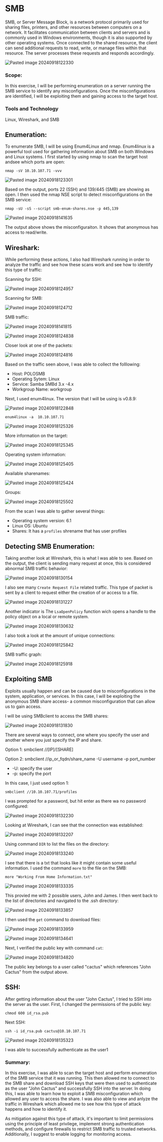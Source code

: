# SMB

SMB, or Server Message Block, is a network protocol primarily used for sharing files, printers, and other resources between computers on a network. It facilitates communication between clients and servers and is commonly used in Windows environments, though it is also supported by other operating systems. Once connected to the shared resource, the client can send additional requests to read, write, or manage files within that resource. The server processes these requests and responds accordingly.

![Pasted image 20240918122330](https://github.com/user-attachments/assets/4e0401ee-d22c-49ca-ac2e-52c4f06f4b89)

### Scope:

In this exercise, I will be performing enumeration on a server running the SMB service to identify any misconfigurations. Once the misconfigurations are identified, I will be exploiting them and gaining access to the target host.  

### Tools and Technology
Linux, Wireshark, and SMB

## Enumeration:

To enumerate SMB, I will be using Enum4Linux and nmap. Enum4linux is a powerful tool used for gathering information about SMB on both Windows and Linux systems. I first started by using nmap to scan the target host andsee which ports are open:

```
nmap -sV 10.10.107.71 -vvv
```

![Pasted image 20240918123301](https://github.com/user-attachments/assets/5d83727c-9990-4484-b23c-ec0daa9bd1e3)

Based on the output, ports 22 (SSH) and 139/445 (SMB) are showing as open. I then used the nmap NSE script to detect misconfigurations on the SMB service:

```
nmap -sU -sS --script smb-enum-shares.nse -p 445,139
```

![Pasted image 20240918141635](https://github.com/user-attachments/assets/4ae32adf-7f00-4918-a81d-1b7192317bf5)

The output above shows the misconfiguraiton. It shows that anonymous has access to read/write. 

## Wireshark:

While performing these actions, I also had Wireshark running in order to analyze the traffic and see how these scans work and see how to identify this type of traffic:

Scanning for SSH:

![Pasted image 20240918124957](https://github.com/user-attachments/assets/1c598dc8-d57e-4c49-906a-cc27b18e0fb7)

Scanning for SMB:

![Pasted image 20240918124712](https://github.com/user-attachments/assets/b8bf4ef8-15ba-4580-846b-523712e1e985)

SMB traffic:

![Pasted image 20240918141815](https://github.com/user-attachments/assets/262b3c5b-82be-4950-99f7-b87ec472fc50)

![Pasted image 20240918124838](https://github.com/user-attachments/assets/4ce78237-67b5-44b3-b63d-91cbffdaa3f0)

Closer look at one of the packets:

![Pasted image 20240918124816](https://github.com/user-attachments/assets/8ace7923-82d3-4e29-bdc9-8b275bf2b927)

Based on the traffic seen above, I was able to collect the folllowing:

+ Host: POLOSMB
+ Operating Sytem: Linux
+ Service: Samba SMBd 3.x -4.x
+ Workgroup Name: workgroup

Next, I used enum4linux. The version that I will be using is v0.8.9:

![Pasted image 20240918122848](https://github.com/user-attachments/assets/349b4c5b-f424-404b-be1b-1b6a11ee7b54)

```
enum4linux -a  10.10.107.71
```

![Pasted image 20240918125326](https://github.com/user-attachments/assets/0ceb4001-aeae-44b9-b429-268f0175ec44)

More information on the target:

![Pasted image 20240918125345](https://github.com/user-attachments/assets/c6fbc759-1622-4a5c-811f-c43f4d0938db)

Operating system information:

![Pasted image 20240918125405](https://github.com/user-attachments/assets/a10f7bec-485b-42f8-bf0e-a2acbb87cf05)

Available sharenames:

![Pasted image 20240918125424](https://github.com/user-attachments/assets/d01175f4-b693-4006-bd04-379b03893568)

Groups:

![Pasted image 20240918125502](https://github.com/user-attachments/assets/74a21ab1-5bb3-4596-b668-c4c99452a234)

From the scan I was able to gather several things:

+ Operating system version: 6.1
+ Linux OS: Ubuntu
+ Shares: It has a `profiles` shrename that has user profiles

## Detecting SMB Enumeration:

Taking another look at Wireshark, this is what I was able to see. Based on the output, the client is sending many request at once, this is considered abnormal SMB traffic behavior:

![Pasted image 20240918130154](https://github.com/user-attachments/assets/c9040af2-158f-4fcf-ac4a-b9700637894c)

I also see many `Create Request File` related traffic. This type of packet is sent by a client to request either the creation of or access to a file. 

![Pasted image 20240918131227](https://github.com/user-attachments/assets/d741377b-d810-481e-932f-5bf59595c535)

Another indicator is The `LsaOpenPolicy` function wich opens a handle to the policy object on a local or remote system.

![Pasted image 20240918130632](https://github.com/user-attachments/assets/c2e2b9ed-27d9-4e97-be01-6bf6c87ea09d)

I also took a look at the amount of unique connections:

![Pasted image 20240918125842](https://github.com/user-attachments/assets/6a7aa08b-21e4-4647-945b-52bb7b4453e7)

SMB traffic graph:

![Pasted image 20240918125918](https://github.com/user-attachments/assets/11bdbf44-07de-41e4-a218-605a96a83871)

## Exploiting SMB

Exploits usually happen and can be caused due to misconfigurations in the system, application, or services. In this case, I will be exploiting the anonymous SMB share access- a common misconfiguration that can allow us to gain access.

I will be using SMBclient to access the SMB shares:

![Pasted image 20240918131830](https://github.com/user-attachments/assets/7a5a7496-a5a4-4ee4-a09f-e641ced903e6)

There are several ways to connect, one where you specify the user and another where you just specify the IP and share. 

Option 1: smbclient //[IP]/[SHARE]

Option 2: smbclient //ip_or_fqdn/share_name -U username -p port_number
+ -U: specify the user
+ -p: specify the port

In this case, I just used option 1:

```
smbclient //10.10.107.71/profiles
```

I was prompted for a password, but hit enter as there wa no password configured:

![Pasted image 20240918132230](https://github.com/user-attachments/assets/2f7447e7-fb02-44b8-be47-e2876a3eb098)

Looking at Wireshark, I can see that the connection was established:

![Pasted image 20240918132207](https://github.com/user-attachments/assets/6d1a6709-89a7-4316-85de-ea58ef58f287)

Using command `DIR` to list the files on the directory:

![Pasted image 20240918133240](https://github.com/user-attachments/assets/84ddb6d9-d6e7-4e40-8dda-01552ce61ffd)

I see that there is a txt that looks like it might contain some useful information. I used the command `more` to the file on the SMB:

```
more "Working From Home Information.txt"
```

![Pasted image 20240918133335](https://github.com/user-attachments/assets/3c38dea6-ffab-4556-b283-7ba802035730)

This provied me with 2 possible users, John and James. I then went back to the list of directories and navigated to the .ssh directory:

![Pasted image 20240918133857](https://github.com/user-attachments/assets/8d924766-444e-45a5-a399-ae675497b654)

I then used the `get` command to download files:

![Pasted image 20240918133959](https://github.com/user-attachments/assets/2b09d34f-04b8-4b89-88bb-53b8a11f61a5)

![Pasted image 20240918134641](https://github.com/user-attachments/assets/902d71f4-af36-49ba-b5bc-70c5753623d6)

Next, I verified the public key with command `cat`:

![Pasted image 20240918134820](https://github.com/user-attachments/assets/f5a0052f-a4c4-4ce5-bca3-0ae955bbbdf2)

The public key belongs to a user called "cactus" which references "John Cactus" from the output above.

## SSH:

After getting information about the user "John Cactus", I tried to SSH into the server as the user. First, I changed the permissions of the public key: 

```
chmod 600 id_rsa.pub
```

Next SSH:

```
ssh -i id_rsa.pub cactus@10.10.107.71
```

![Pasted image 20240918135323](https://github.com/user-attachments/assets/009a2270-c983-4735-8a25-2d2027ab974c)

I was able to successfully authenticate as the user1

### Summary:

In this exercise, I was able to scan the target host and perform enumeration of the SMB service that it was running. This then allowed me to connect to the SMB share and download SSH keys that were then used to authenticate as the user "John Cactus" and successfully SSH into the server. In doing this, I was able to learn how to exploit a SMB misconfiguration which allowed any user to access the share. I was also able to view and anlyze the traffic in Wireshark which allowed me to see how this type of attack happens and how to identify it. 

As mitigation against this type of attack, it's important to limit permissions using the principle of least privilege, implement strong authentication methods, and configure firewalls to restrict SMB traffic to trusted networks. Additionally, I suggest to enable logging for monitoring access. 
